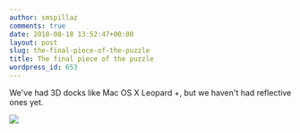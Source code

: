 ```yaml
---
author: smspillaz
comments: true
date: 2010-08-18 13:52:47+00:00
layout: post
slug: the-final-piece-of-the-puzzle
title: The final piece of the puzzle
wordpress_id: 653
---
```


We've had 3D docks like Mac OS X Leopard +, but we haven't had reflective ones yet.

[![](http://smspillaz.files.wordpress.com/2010/08/reflectivedock.png?w=300)](http://smspillaz.files.wordpress.com/2010/08/reflectivedock.png)
